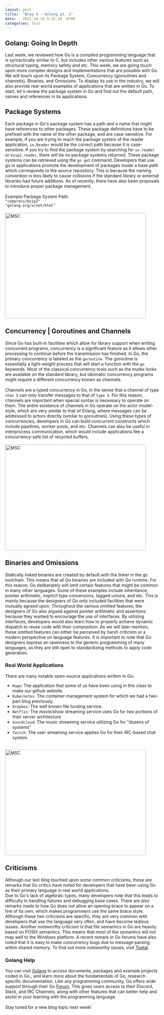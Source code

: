 ```yaml
---
layout: post
title:  "Blog 4 - Golang pt. 2"
date:   2021-10-10 5:15:29 -0700
categories: Tech
---
```

## Golang: Going In Depth
Last week, we reviewed how Go is a compiled programming language that is syntactically similar to C, but includes other various features such as structural typing, memory safety and etc. This week, we are going touch upon more complex designs and implementations that are possible with Go. We will touch upon its Package System, Concurrency (goroutines and channels), Binaries, and Omissions. To display its use in the industry, we will also provide real-world examples of applications that are written in Go. To start, let's review the package system in Go and find out the default path, names and references in its applications.

## Package Systems
Each package in Go's package system has a path and a name that might have references to other packages. These package definitions have to be prefixed with the name of the other package, and are case-sensitive. For example, if you are trying to reach the package system of the reader application, `io.Reader` would be the correct path because it is case-sensitive. If you try to find the package system by searching for `io.reader` or `bzip2.reader`, there will be no package systems returned. These package systems can be retrieved using the `go get` command. Developers that use go in applications promote the development of packages inside a base path which corresponds to the source repository. This is because the naming convention is less likely to cause collisions if the standard library or external libraries had future additions. As of recently, there have also been proposals to introduce proper package management.
<br/><br/>
Example Package System Path:
<br/>
`"compress/bzip2"`
<br/>
`"golang.org/x/net/html"`
<br/><br/>
<img src="https://www.callicoder.com/static/a5258526ae54e5c5e977c741d1bc2cfb/bd6b9/go-package-illustration.jpg" alt="MSC" width="460" height="345">

## Concurrency | Goroutines and Channels
Since Go has built-in facilities which allow for library support when writing concurrent programs, concurrency is a significant feature as it allows other processing to continue before the transmission has finished. In Go, the primary concurrency is labeled as the `goroutine`. The goroutine is essentially a light-weight process that will start a function with the `go` keywords. Most of the classical concurrency tools such as the mutex locks are available on the standard library, but idiomatic concurrency programs might require a different concurrency known as channels.
<br/><br/>
Channels are a typed concurrency in Go, in the sense that a channel of type `chan S` can only transfer messages to that of `type S`. For this reason, channels are important when special syntax is necessary to operate on them. The entire existence of channels in Go operate on the actor model-style, which are very similar to that of Erlang, where messages can be addressed to actors directly (similar to goroutines). Using these types of concurrencies, developers in Go can build concurrent constructs which include pipelines, worker pools, and etc. Channels can also be useful in interprocess communication, which would include applications like a concurrency-safe list of recycled buffers. 
<br/><br/>
<img src="https://res.cloudinary.com/practicaldev/image/fetch/s--bu0AUXp5--/c_imagga_scale,f_auto,fl_progressive,h_900,q_auto,w_1600/https://thepracticaldev.s3.amazonaws.com/i/xomfm3cx84cftpps3iq6.jpg" alt="MSC" width="460" height="345">

## Binaries and Omissions
Statically linked binaries are created by default with the linker in the gc toolchain. This means that all Go binaries are included with Go runtime. For this reason, Go deliberately will omit certain features that might be common in many other languages. Some of these examples include inheritance, pointer arithmetic, implicit type conversions, tagged unions, and etc. This is mainly because the designers of Go only included facilities that were mutually agreed upon. Throughout the various omitted features, the designers of Go also argued against pointer arithmetic and assertions because they wanted to encourage the use of interfaces. By utilizing interfaces, developers would also learn how to properly achieve dynamic dispatch to reuse code with their composition. As we will later mention, these omitted features can either be perceived by harsh criticism or a modern perspective on language features. It is important to note that Go designers express an openness to the generic programming of many languages, as they are still open to standardizing methods to apply code generation.

### Real World Applications
There are many notable open-source applications written in Go:
<br/>
- `Hugo`: The application that some of us have been using in this class to make our github website.
- `Kubernetes`: The container management system for which we had a two-part blog previously.
- `Dropbox`: The well known file hosting service.
- `Netflix`: The movie/show streaming service uses Go for two portions of their server architecture
- `Soundcloud`: The music streaming service utilizing Go for "dozens of systems"
- `Twitch`: The user streaming service applies Go for their IRC-based chat system.
<br/><br/>
<img src="https://miro.medium.com/max/1400/1*H2gxU4Ha2Ie2X-e4QWo66w.jpeg" alt="MSC" width="460" height="345">


## Criticisms
Although our last blog touched upon some common criticisms, these are remarks that Go critics have noted for developers that have been using Go as their primary language in real world applications. 
<br/>
Due to Go's lack of algebraic types, many developers note that this leads to difficulty in handling failures and debugging base cases. There are also remarks made to how Go does not allow an opening brace to appear on a line of its own, which makes programmers use the same brace style. Although these two criticisms are specific, they are very common with developers that use the language very often, and have become tedious issues. Another noteworthy criticism is that file semantics in Go are heavily based on POSIX semantics. This means that most of the semantics will not map well to the Windows platform. A recent remark in Go forums have also noted that it is easy to make concurrency bugs due to message parsing within shared memory. To find out more noteworthy issues, visit [Toptal][critic-io]


### Golang Help
You can visit [Golang][golang-io] to access documents, packages and example projects coded in Go., and learn more about the fundamentals of Go, research specific documentation. Like any programming community, Go offers wide support through their Go [Forum][forum-io]. This gives users access to their Discord, Slack, and IRC Channels, along with other features that can better help and assist in your learning with the programming language. 
<br/><br/>
Stay tuned for a new blog topic next week!

[golang-io]: https://golang.org/
[forum-io]: https://golang.org/help 
[critic-io]: https://www.toptal.com/go/4-go-language-criticisms 